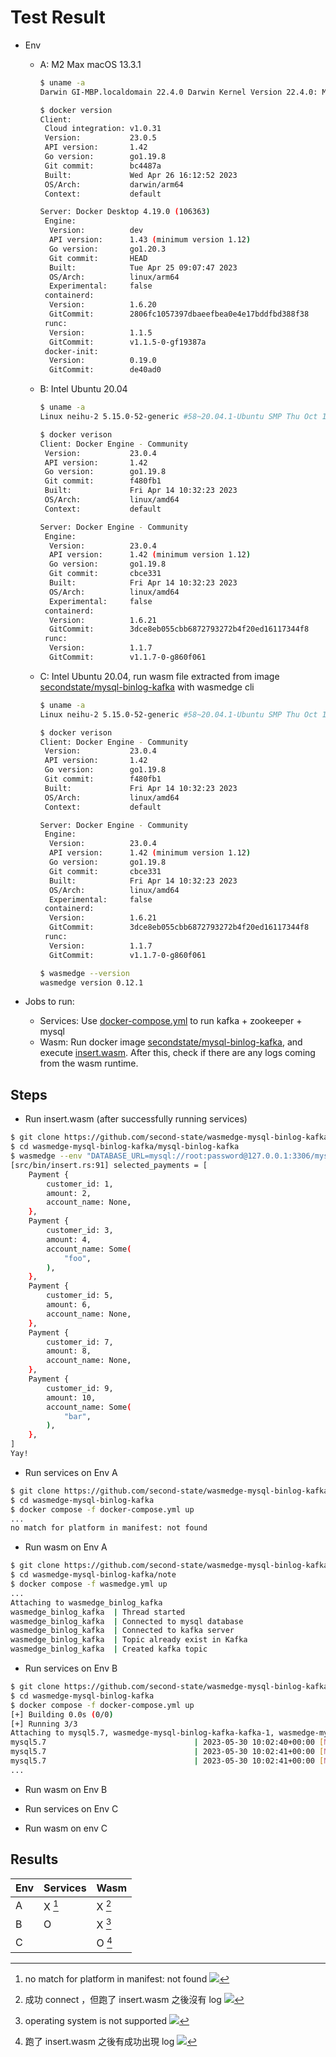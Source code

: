 # Test Result

- Env
  - A: M2 Max macOS 13.3.1

    ```bash
    $ uname -a
    Darwin GI-MBP.localdomain 22.4.0 Darwin Kernel Version 22.4.0: Mon Mar  6 20:59:58 PST 2023; root:xnu-8796.101.5~3/RELEASE_ARM64_T6020 arm64
    
    $ docker version
    Client:
     Cloud integration: v1.0.31
     Version:           23.0.5
     API version:       1.42
     Go version:        go1.19.8
     Git commit:        bc4487a
     Built:             Wed Apr 26 16:12:52 2023
     OS/Arch:           darwin/arm64
     Context:           default

    Server: Docker Desktop 4.19.0 (106363)
     Engine:
      Version:          dev
      API version:      1.43 (minimum version 1.12)
      Go version:       go1.20.3
      Git commit:       HEAD
      Built:            Tue Apr 25 09:07:47 2023
      OS/Arch:          linux/arm64
      Experimental:     false
     containerd:
      Version:          1.6.20
      GitCommit:        2806fc1057397dbaeefbea0e4e17bddfbd388f38
     runc:
      Version:          1.1.5
      GitCommit:        v1.1.5-0-gf19387a
     docker-init:
      Version:          0.19.0
      GitCommit:        de40ad0
    ```

  - B: Intel Ubuntu 20.04

    ```bash
    $ uname -a
    Linux neihu-2 5.15.0-52-generic #58~20.04.1-Ubuntu SMP Thu Oct 13 13:09:46 UTC 2022 x86_64 x86_64 x86_64 GNU/Linux

    $ docker verison
    Client: Docker Engine - Community
     Version:           23.0.4
     API version:       1.42
     Go version:        go1.19.8
     Git commit:        f480fb1
     Built:             Fri Apr 14 10:32:23 2023
     OS/Arch:           linux/amd64
     Context:           default
    
    Server: Docker Engine - Community
     Engine:
      Version:          23.0.4
      API version:      1.42 (minimum version 1.12)
      Go version:       go1.19.8
      Git commit:       cbce331
      Built:            Fri Apr 14 10:32:23 2023
      OS/Arch:          linux/amd64
      Experimental:     false
     containerd:
      Version:          1.6.21
      GitCommit:        3dce8eb055cbb6872793272b4f20ed16117344f8
     runc:
      Version:          1.1.7
      GitCommit:        v1.1.7-0-g860f061
    ```

  - C: Intel Ubuntu 20.04, run wasm file extracted from image [secondstate/mysql-binlog-kafka](https://hub.docker.com/r/secondstate/mysql-binlog-kafka/tags) with wasmedge cli

    ```bash
    $ uname -a
    Linux neihu-2 5.15.0-52-generic #58~20.04.1-Ubuntu SMP Thu Oct 13 13:09:46 UTC 2022 x86_64 x86_64 x86_64 GNU/Linux

    $ docker verison
    Client: Docker Engine - Community
     Version:           23.0.4
     API version:       1.42
     Go version:        go1.19.8
     Git commit:        f480fb1
     Built:             Fri Apr 14 10:32:23 2023
     OS/Arch:           linux/amd64
     Context:           default
    
    Server: Docker Engine - Community
     Engine:
      Version:          23.0.4
      API version:      1.42 (minimum version 1.12)
      Go version:       go1.19.8
      Git commit:       cbce331
      Built:            Fri Apr 14 10:32:23 2023
      OS/Arch:          linux/amd64
      Experimental:     false
     containerd:
      Version:          1.6.21
      GitCommit:        3dce8eb055cbb6872793272b4f20ed16117344f8
     runc:
      Version:          1.1.7
      GitCommit:        v1.1.7-0-g860f061
    
    $ wasmedge --version
    wasmedge version 0.12.1
    ```

- Jobs to run:
  - Services: Use [docker-compose.yml](https://github.com/second-state/wasmedge-mysql-binlog-kafka/blob/04a110e/docker-compose.yml) to run kafka + zookeeper + mysql
  - Wasm: Run docker image [secondstate/mysql-binlog-kafka](https://hub.docker.com/r/secondstate/mysql-binlog-kafka/tags), and execute [insert.wasm](https://github.com/second-state/wasmedge-mysql-binlog-kafka/blob/04a110e/mysql-binlog-kafka/sql-commands-test-wasm/insert.wasm). After this, check if there are any logs coming from the wasm runtime.

## Steps

- Run insert.wasm (after successfully running services)

```bash
$ git clone https://github.com/second-state/wasmedge-mysql-binlog-kafka.git
$ cd wasmedge-mysql-binlog-kafka/mysql-binlog-kafka
$ wasmedge --env "DATABASE_URL=mysql://root:password@127.0.0.1:3306/mysql" sql-commands-test-wasm/insert.wasm
[src/bin/insert.rs:91] selected_payments = [
    Payment {
        customer_id: 1,
        amount: 2,
        account_name: None,
    },
    Payment {
        customer_id: 3,
        amount: 4,
        account_name: Some(
            "foo",
        ),
    },
    Payment {
        customer_id: 5,
        amount: 6,
        account_name: None,
    },
    Payment {
        customer_id: 7,
        amount: 8,
        account_name: None,
    },
    Payment {
        customer_id: 9,
        amount: 10,
        account_name: Some(
            "bar",
        ),
    },
]
Yay!
```

- Run services on Env A

```bash
$ git clone https://github.com/second-state/wasmedge-mysql-binlog-kafka.git
$ cd wasmedge-mysql-binlog-kafka
$ docker compose -f docker-compose.yml up
...
no match for platform in manifest: not found
```

- Run wasm on Env A

```bash
$ git clone https://github.com/second-state/wasmedge-mysql-binlog-kafka.git -b add-k8s
$ cd wasmedge-mysql-binlog-kafka/note
$ docker compose -f wasmedge.yml up
...
Attaching to wasmedge_binlog_kafka
wasmedge_binlog_kafka  | Thread started
wasmedge_binlog_kafka  | Connected to mysql database
wasmedge_binlog_kafka  | Connected to kafka server
wasmedge_binlog_kafka  | Topic already exist in Kafka
wasmedge_binlog_kafka  | Created kafka topic
```

- Run services on Env B

```bash
$ git clone https://github.com/second-state/wasmedge-mysql-binlog-kafka.git
$ cd wasmedge-mysql-binlog-kafka
$ docker compose -f docker-compose.yml up
[+] Building 0.0s (0/0)
[+] Running 3/3
Attaching to mysql5.7, wasmedge-mysql-binlog-kafka-kafka-1, wasmedge-mysql-binlog-kafka-zookeeper-1
mysql5.7                                 | 2023-05-30 10:02:40+00:00 [Note] [Entrypoint]: Entrypoint script for MySQL Server 5.7.42-1.el7 started.
mysql5.7                                 | 2023-05-30 10:02:41+00:00 [Note] [Entrypoint]: Switching to dedicated user 'mysql'
mysql5.7                                 | 2023-05-30 10:02:41+00:00 [Note] [Entrypoint]: Entrypoint script for MySQL Server
...
```

- Run wasm on Env B

- Run services on Env C

- Run wasm on env C

## Results

| Env | Services         | Wasm             |
| --- | ---------------- | ---------------- |
| A   | X [^mac-service] | X [^mac-wasm]    |
| B   | O                | X [^ubuntu-wasm] |
| C   |                  | O [^wasmedge-wasm]                 |

[^mac-service]: no match for platform in manifest: not found ![](https://github.com/second-state/wasmedge-mysql-binlog-kafka/blob/add-k8s/note/images/mac-service.png?raw=true)
[^mac-wasm]: 成功 connect ，但跑了 insert.wasm 之後沒有 log ![](https://github.com/second-state/wasmedge-mysql-binlog-kafka/blob/add-k8s/note/images/mac-wasm.png?raw=true)
[^ubuntu-wasm]: operating system is not supported ![](https://github.com/second-state/wasmedge-mysql-binlog-kafka/blob/add-k8s/note/images/ubuntu-wasm.png?raw=true)
[^wasmedge-wasm]: 跑了 insert.wasm 之後有成功出現 log ![](https://github.com/second-state/wasmedge-mysql-binlog-kafka/blob/add-k8s/note/images/wasmedge-wasm.png?raw=true)
